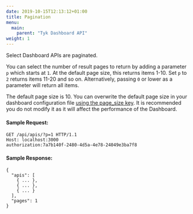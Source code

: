 ```yaml
---
date: 2019-10-15T12:13:12+01:00
title: Pagination
menu:
  main:
    parent: "Tyk Dashboard API"
weight: 1
---
```


Select Dashboard APIs are paginated.  

You can select the number of result pages to return by adding a parameter `p` which starts at `1`. At the default page size, this returns items 1-10. Set `p` to `2` returns items 11-20 and so on. Alternatively, passing `0` or lower as a parameter will return all items.


The default page size is 10. You can overwrite the default page size in your dashboard configuration file [using the page_size key](https://tyk.io/docs/configure/tyk-dashboard-configuration-options/#environment-variables). It is recommended you do not modify it as it will affect the performance of the Dashboard.

#### Sample Request:

```{.copyWrapper}
GET /api/apis/?p=1 HTTP/1.1
Host: localhost:3000
authorization:7a7b140f-2480-4d5a-4e78-24049e3ba7f8
```

#### Sample Response:

```
{
  "apis": [
    { ... },
    { ... },
    { ... }
  ],
  "pages": 1
}
```
